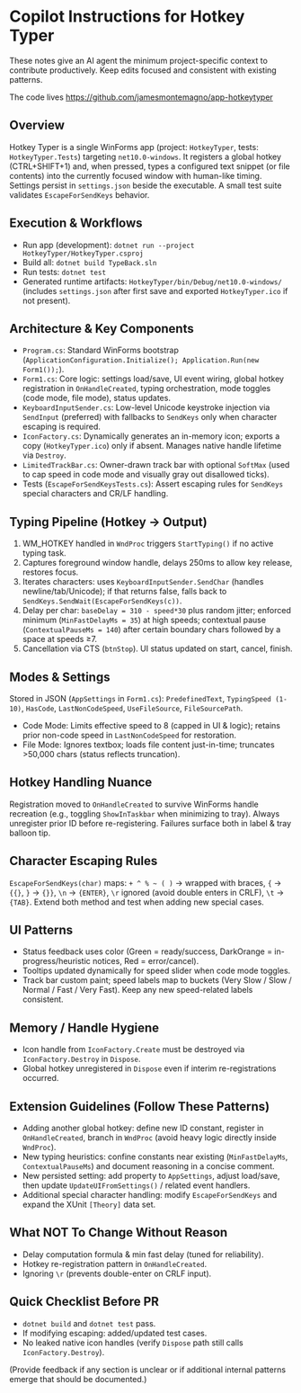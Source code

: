 # Copilot Instructions for Hotkey Typer

These notes give an AI agent the minimum project-specific context to contribute productively. Keep edits focused and consistent with existing patterns.

The code lives https://github.com/jamesmontemagno/app-hotkeytyper

## Overview
Hotkey Typer is a single WinForms app (project: `HotkeyTyper`, tests: `HotkeyTyper.Tests`) targeting `net10.0-windows`. It registers a global hotkey (CTRL+SHIFT+1) and, when pressed, types a configured text snippet (or file contents) into the currently focused window with human-like timing. Settings persist in `settings.json` beside the executable. A small test suite validates `EscapeForSendKeys` behavior.

## Execution & Workflows
- Run app (development): `dotnet run --project HotkeyTyper/HotkeyTyper.csproj`
- Build all: `dotnet build TypeBack.sln`
- Run tests: `dotnet test`
- Generated runtime artifacts: `HotkeyTyper/bin/Debug/net10.0-windows/` (includes `settings.json` after first save and exported `HotkeyTyper.ico` if not present).

## Architecture & Key Components
- `Program.cs`: Standard WinForms bootstrap (`ApplicationConfiguration.Initialize(); Application.Run(new Form1());`).
- `Form1.cs`: Core logic: settings load/save, UI event wiring, global hotkey registration in `OnHandleCreated`, typing orchestration, mode toggles (code mode, file mode), status updates.
- `KeyboardInputSender.cs`: Low-level Unicode keystroke injection via `SendInput` (preferred) with fallbacks to `SendKeys` only when character escaping is required.
- `IconFactory.cs`: Dynamically generates an in-memory icon; exports a copy (`HotkeyTyper.ico`) only if absent. Manages native handle lifetime via `Destroy`.
- `LimitedTrackBar.cs`: Owner-drawn track bar with optional `SoftMax` (used to cap speed in code mode and visually gray out disallowed ticks).
- Tests (`EscapeForSendKeysTests.cs`): Assert escaping rules for `SendKeys` special characters and CR/LF handling.

## Typing Pipeline (Hotkey -> Output)
1. WM_HOTKEY handled in `WndProc` triggers `StartTyping()` if no active typing task.
2. Captures foreground window handle, delays 250ms to allow key release, restores focus.
3. Iterates characters: uses `KeyboardInputSender.SendChar` (handles newline/tab/Unicode); if that returns false, falls back to `SendKeys.SendWait(EscapeForSendKeys(c))`.
4. Delay per char: `baseDelay = 310 - speed*30` plus random jitter; enforced minimum (`MinFastDelayMs = 35`) at high speeds; contextual pause (`ContextualPauseMs = 140`) after certain boundary chars followed by a space at speeds ≥7.
5. Cancellation via CTS (`btnStop`). UI status updated on start, cancel, finish.

## Modes & Settings
Stored in JSON (`AppSettings` in `Form1.cs`): `PredefinedText`, `TypingSpeed (1-10)`, `HasCode`, `LastNonCodeSpeed`, `UseFileSource`, `FileSourcePath`.
- Code Mode: Limits effective speed to 8 (capped in UI & logic); retains prior non-code speed in `LastNonCodeSpeed` for restoration.
- File Mode: Ignores textbox; loads file content just-in-time; truncates >50,000 chars (status reflects truncation).

## Hotkey Handling Nuance
Registration moved to `OnHandleCreated` to survive WinForms handle recreation (e.g., toggling `ShowInTaskbar` when minimizing to tray). Always unregister prior ID before re-registering. Failures surface both in label & tray balloon tip.

## Character Escaping Rules
`EscapeForSendKeys(char)` maps: `+ ^ % ~ ( )` -> wrapped with braces, `{` -> `{{}`, `}` -> `{}}`, `\n` -> `{ENTER}`, `\r` ignored (avoid double enters in CRLF), `\t` -> `{TAB}`. Extend both method and test when adding new special cases.

## UI Patterns
- Status feedback uses color (Green = ready/success, DarkOrange = in-progress/heuristic notices, Red = error/cancel).
- Tooltips updated dynamically for speed slider when code mode toggles.
- Track bar custom paint; speed labels map to buckets (Very Slow / Slow / Normal / Fast / Very Fast). Keep any new speed-related labels consistent.

## Memory / Handle Hygiene
- Icon handle from `IconFactory.Create` must be destroyed via `IconFactory.Destroy` in `Dispose`.
- Global hotkey unregistered in `Dispose` even if interim re-registrations occurred.

## Extension Guidelines (Follow These Patterns)
- Adding another global hotkey: define new ID constant, register in `OnHandleCreated`, branch in `WndProc` (avoid heavy logic directly inside `WndProc`).
- New typing heuristics: confine constants near existing (`MinFastDelayMs`, `ContextualPauseMs`) and document reasoning in a concise comment.
- New persisted setting: add property to `AppSettings`, adjust load/save, then update `UpdateUIFromSettings()` / related event handlers.
- Additional special character handling: modify `EscapeForSendKeys` and expand the XUnit `[Theory]` data set.

## What NOT To Change Without Reason
- Delay computation formula & min fast delay (tuned for reliability).
- Hotkey re-registration pattern in `OnHandleCreated`.
- Ignoring `\r` (prevents double-enter on CRLF input).

## Quick Checklist Before PR
- `dotnet build` and `dotnet test` pass.
- If modifying escaping: added/updated test cases.
- No leaked native icon handles (verify `Dispose` path still calls `IconFactory.Destroy`).

(Provide feedback if any section is unclear or if additional internal patterns emerge that should be documented.)